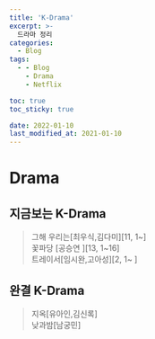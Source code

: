 ```yaml
---
title: 'K-Drama'
excerpt: >-
  드라마 정리
categories:
  - Blog
tags:
  - - Blog
    - Drama
    - Netflix

toc: true
toc_sticky: true

date: 2022-01-10
last_modified_at: 2021-01-10
---
```

# Drama

## 지금보는 K-Drama  
>그해 우리는[최우식,김다미][11, 1~]  
꽃파당 [공승연 ][13, 1~16]  
트레이서[임시완,고아성][2, 1~ ]


## 완결 K-Drama
> 지옥[유아인,김신록]  
낮과밤[남궁민]





    

